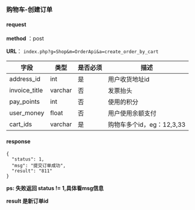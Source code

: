 ### 购物车-创建订单


#### request

 **method** ：post
 
 **URL**： `index.php?g=Shop&m=OrderApi&a=create_order_by_cart`
 

 
字段 | 类型|是否必须|描述
---|---|---|---|
address_id|int|是|用户收货地址id
invoice_title|varchar|否|发票抬头
pay_points|int|否|使用的积分
user_money|float|否|用户使用余额支付
cart_ids|varchar|是|购物车多个id，eg：12,3,33

#### response

```
{
  "status": 1,
  "msg": "提交订单成功",
  "result": "811"
}
```

**ps: 失败返回 status != 1,具体看msg信息**


**result 是新订单id**


